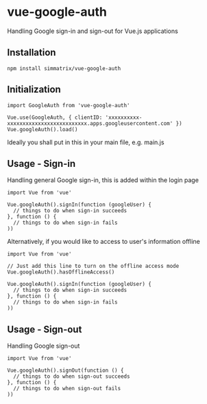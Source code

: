 # vue-google-auth
Handling Google sign-in and sign-out for Vue.js applications

## Installation
`npm install simmatrix/vue-google-auth`

## Initialization
```
import GoogleAuth from 'vue-google-auth'

Vue.use(GoogleAuth, { clientID: 'xxxxxxxxxx-xxxxxxxxxxxxxxxxxxxxxxxxxx.apps.googleusercontent.com' })
Vue.googleAuth().load()
```
Ideally you shall put in this in your main file, e.g. main.js

## Usage - Sign-in
Handling general Google sign-in, this is added within the login page
```
import Vue from 'vue'

Vue.googleAuth().signIn(function (googleUser) { 
  // things to do when sign-in succeeds
}, function () {
  // things to do when sign-in fails
))
```

Alternatively, if you would like to access to user's information offline
```
import Vue from 'vue'

// Just add this line to turn on the offline access mode
Vue.googleAuth().hasOfflineAccess()

Vue.googleAuth().signIn(function (googleUser) { 
  // things to do when sign-in succeeds
}, function () {
  // things to do when sign-in fails
))
```

## Usage - Sign-out
Handling Google sign-out
```
import Vue from 'vue'

Vue.googleAuth().signOut(function () { 
  // things to do when sign-out succeeds
}, function () {
  // things to do when sign-out fails
))
```
